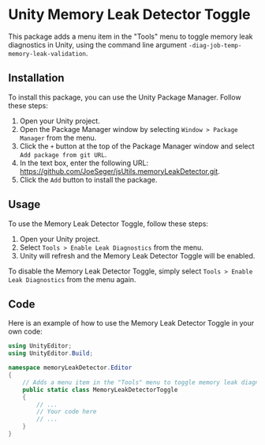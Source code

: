 # Unity Memory Leak Detector Toggle

This package adds a menu item in the "Tools" menu to toggle memory leak diagnostics in Unity, using the command line argument `-diag-job-temp-memory-leak-validation`.

## Installation

To install this package, you can use the Unity Package Manager. Follow these steps:

1. Open your Unity project.
2. Open the Package Manager window by selecting `Window > Package Manager` from the menu.
3. Click the `+` button at the top of the Package Manager window and select `Add package from git URL`.
4. In the text box, enter the following URL: https://github.com/JoeSeger/jsUtils.memoryLeakDetector.git.
5. Click the `Add` button to install the package.

## Usage

To use the Memory Leak Detector Toggle, follow these steps:

1. Open your Unity project.
2. Select `Tools > Enable Leak Diagnostics` from the menu.
3. Unity will refresh and the Memory Leak Detector Toggle will be enabled.

To disable the Memory Leak Detector Toggle, simply select `Tools > Enable Leak Diagnostics` from the menu again.

## Code

Here is an example of how to use the Memory Leak Detector Toggle in your own code:

```csharp
using UnityEditor;
using UnityEditor.Build;

namespace memoryLeakDetector.Editor
{
    // Adds a menu item in the "Tools" menu to toggle memory leak diagnostics
    public static class MemoryLeakDetectorToggle
    {
        // ...
        // Your code here
        // ...
    }
}
